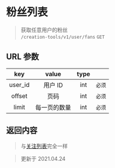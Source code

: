 # 粉丝列表

> 获取任意用户的粉丝  
> `/creation-tools/v1/user/fans` `GET`

## URL 参数

|   key   |    value     | type |        |
| :-----: | :----------: | :--: | :----: |
| user_id |   用户 ID    | int  | `必须` |
| offset  |     页码     | int  | `必须` |
|  limit  | 每一页的数量 | int  | `必须` |

## 返回内容

> 与[关注列表](user/follow_list.md)完全一样

> 更新于 2021.04.24
